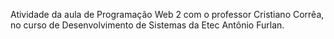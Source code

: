 Atividade da aula de Programação Web 2 com o professor Cristiano Corrêa, no curso de Desenvolvimento de Sistemas da Etec Antônio Furlan.
